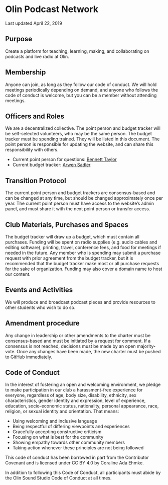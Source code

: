 # Olin Podcast Network
Last updated April 22, 2019

## Purpose
Create a platform for teaching, learning, making, and collaborating on podcasts and live radio at Olin.

## Membership
Anyone can join, as long as they follow our code of conduct. We will hold meetings periodically depending on demand, and anyone who follows the code of conduct is welcome, but you can be a member without attending meetings.

## Officers and Roles
We are a decentralized collective. The point person and budget tracker will be self-selected volunteers, who may be the same person. The budget tracker must be spending trained. They will be listed in this document. The point person is responsible for updating the website, and can share this responsibility with others.

- Current point person for questions: [Bennett Taylor](mailto:btaylor@olin.edu)
- Current budget tracker: [Arwen Sadler](mailto:asadler@olin.edu)

## Transition Protocol
The current point person and budget trackers are consensus-based and can be changed at any time, but should be changed approximately once per year. The current point person must have access to the website’s admin panel, and must share it with the next point person or transfer access.

## Club Materials, Purchases and Spaces
The budget tracker will draw up a budget, which must contain all purchases. Funding will be spent on radio supplies (e.g. audio cables and editing software), printing, travel, conference fees, and food for meetings if needed in the future. Any member who is spending may submit a purchase request with prior agreement from the budget tracker, but it is recommended that the budget tracker make most or all purchase requests for the sake of organization. Funding may also cover a domain name to host our content.

## Events and Activities
We will produce and broadcast podcast pieces and provide resources to other students who wish to do so.

## Amendment procedure
Any change in leadership or other amendments to the charter must be consensus-based and must be initiated by a request for comment. If a consensus is not reached, decisions must be made by an open majority-vote. Once any changes have been made, the new charter must be pushed to GitHub immediately.

## Code of Conduct
In the interest of fostering an open and welcoming environment, we pledge to make participation in our club a harassment-free experience for everyone, regardless of age, body size, disability, ethnicity, sex characteristics, gender identity and expression, level of experience, education, socio-economic status, nationality, personal appearance, race, religion, or sexual identity and orientation. That means:
- Using welcoming and inclusive language
- Being respectful of differing viewpoints and experiences
- Gracefully accepting constructive criticism
- Focusing on what is best for the community
- Showing empathy towards other community members
- Taking action whenever these principles are not being followed

This code of conduct has been borrowed in part from the Contributor Covenant and is licensed under CC BY 4.0 by Coraline Ada Ehmke.

In addition to following this Code of Conduct, all participants must abide by the Olin Sound Studio Code of Conduct at all times.
